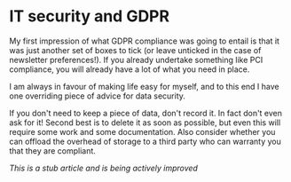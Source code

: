 # IT security and GDPR
My first impression of what GDPR compliance was going to entail is that it was just another set of boxes to tick (or leave unticked in the case of newsletter preferences!). If you already undertake something like PCI compliance, you will already have a lot of what you need in place.

I am always in favour of making life easy for myself, and to this end I have one overriding piece of advice for data security.

If you don't need to keep a piece of data, don't record it. In fact don't even ask for it! Second best is to delete it as soon as possible, but even this will require some work and some documentation. Also consider whether you can offload the overhead of storage to a third party who can warranty you that they are compliant.







*This is a stub article and is being actively improved*
